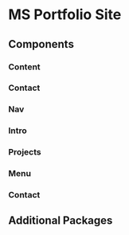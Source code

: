 # MS Portfolio Site


## Components



### Content


### Contact


### Nav



### Intro


### Projects



### Menu



### Contact



## Additional Packages
